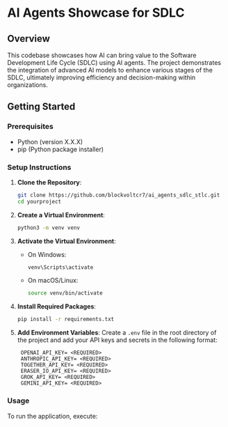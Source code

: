 # AI Agents Showcase for SDLC

## Overview
This codebase showcases how AI can bring value to the Software Development Life Cycle (SDLC) using AI agents. The project demonstrates the integration of advanced AI models to enhance various stages of the SDLC, ultimately improving efficiency and decision-making within organizations.

## Getting Started

### Prerequisites
- Python (version X.X.X)
- pip (Python package installer)

### Setup Instructions

1. **Clone the Repository**:
   ```bash
   git clone https://github.com/blockvoltcr7/ai_agents_sdlc_stlc.git
   cd yourproject
   ```

2. **Create a Virtual Environment**:
   ```bash
   python3 -m venv venv
   ```

3. **Activate the Virtual Environment**:
   - On Windows:
     ```bash
     venv\Scripts\activate
     ```
   - On macOS/Linux:
     ```bash
     source venv/bin/activate
     ```

4. **Install Required Packages**:
   ```bash
   pip install -r requirements.txt
   ```

5. **Add Environment Variables**:
   Create a `.env` file in the root directory of the project and add your API keys and secrets in the following format:
   ```
    OPENAI_API_KEY= <REQUIRED>
    ANTHROPIC_API_KEY= <REQUIRED>
    TOGETHER_API_KEY= <REQUIRED>
    ERASER_IO_API_KEY= <REQUIRED>
    GROK_API_KEY= <REQUIRED>
    GEMINI_API_KEY= <REQUIRED>
   ```

### Usage
To run the application, execute: